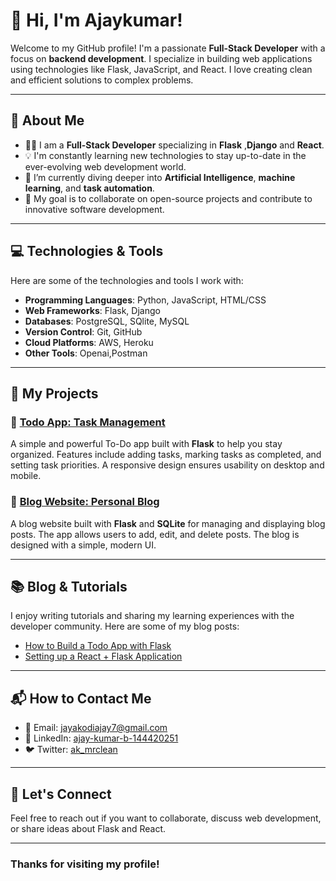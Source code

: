 # 👋 Hi, I'm Ajaykumar!

Welcome to my GitHub profile! I'm a passionate **Full-Stack Developer** with a focus on **backend development**. I specialize in building web applications using technologies like Flask, JavaScript, and React. I love creating clean and efficient solutions to complex problems.

---

## 🚀 About Me

- 👨‍💻 I am a **Full-Stack Developer** specializing in **Flask** ,**Django** and **React**.
- 💡 I'm constantly learning new technologies to stay up-to-date in the ever-evolving web development world.
- 🌱 I’m currently diving deeper into **Artificial Intelligence**, **machine learning**, and **task automation**.
- 🎯 My goal is to collaborate on open-source projects and contribute to innovative software development.

---

## 💻 Technologies & Tools

Here are some of the technologies and tools I work with:

- **Programming Languages**: Python, JavaScript, HTML/CSS
- **Web Frameworks**: Flask, Django
- **Databases**: PostgreSQL, SQlite, MySQL
- **Version Control**: Git, GitHub
- **Cloud Platforms**: AWS, Heroku
- **Other Tools**: Openai,Postman

---

## 🧰 My Projects

### 🚀 [Todo App: Task Management](https://github.com/Ajaykumar-dev-07/todo-app)

A simple and powerful To-Do app built with **Flask** to help you stay organized. Features include adding tasks, marking tasks as completed, and setting task priorities. A responsive design ensures usability on desktop and mobile.

### 📝 [Blog Website: Personal Blog](https://github.com/Ajaykumar-dev-07/blog-website)

A blog website built with **Flask** and **SQLite** for managing and displaying blog posts. The app allows users to add, edit, and delete posts. The blog is designed with a simple, modern UI.

---

## 📚 Blog & Tutorials

I enjoy writing tutorials and sharing my learning experiences with the developer community. Here are some of my blog posts:

- [How to Build a Todo App with Flask](https://yourblog.com/todo-app-flask)
- [Setting up a React + Flask Application](https://yourblog.com/react-flask-setup)

---

## 📬 How to Contact Me

- 📧 Email: [jayakodiajay7@gmail.com](mailto:jayakodiajay7@gmail.com)
- 💼 LinkedIn: [ajay-kumar-b-144420251](https://linkedin.com/in/ajay-kumar-b-144420251)
- 🐦 Twitter: [ak_mrclean](https://x.com/ak_mrclean)

---

## 🔧 Let's Connect

Feel free to reach out if you want to collaborate, discuss web development, or share ideas about Flask and React.

---

### Thanks for visiting my profile!
